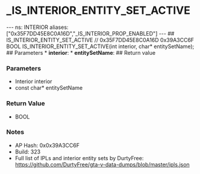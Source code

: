 # _IS_INTERIOR_ENTITY_SET_ACTIVE

--- ns: INTERIOR aliases: ["0x35F7DD45E8C0A16D","_IS_INTERIOR_PROP_ENABLED"] --- ## IS_INTERIOR_ENTITY_SET_ACTIVE  // 0x35F7DD45E8C0A16D 0x39A3CC6F BOOL IS_INTERIOR_ENTITY_SET_ACTIVE(int interior, char* entitySetName);   ## Parameters * **interior**: * **entitySetName**:  ## Return value

### Parameters
* Interior interior
* const char* entitySetName

### Return Value
* BOOL

### Notes
* AP Hash: 0x0x39A3CC6F
* Build: 323
* Full list of IPLs and interior entity sets by DurtyFree: https://github.com/DurtyFree/gta-v-data-dumps/blob/master/ipls.json

